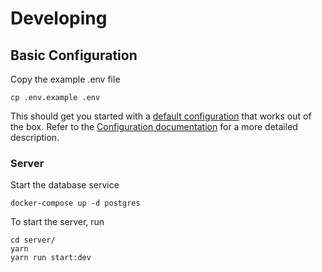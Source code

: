 # Developing

## Basic Configuration

Copy the example .env file

```
cp .env.example .env
```

This should get you started with a [default configuration](../.env.example) that works out of the box. Refer to the
[Configuration documentation](./configuration.md) for a more detailed description.


### Server

Start the database service
```
docker-compose up -d postgres
```

To start the server, run
```
cd server/
yarn
yarn run start:dev
```